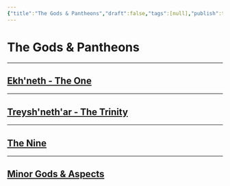 ```yaml
---
{"title":"The Gods & Pantheons","draft":false,"tags":[null],"publish":true,"path":"3. Gods & Religion/1. Overview/The Gods & Pantheons.md","permalink":"/3-gods-and-religion/1-overview/the-gods-and-pantheons/","PassFrontmatter":true}
---
```


# The Gods & Pantheons

---

## [Ekh'neth - The One](../2.%20Ekh'neth%20-%20The%20One%20True%20God/1.%20The%20One.md)

---

## [Treysh'neth'ar - The Trinity](../3.%20The%20Trinity/1.%20Treysh'neth'ar%20-%20The%20Trinity.md)

---

## [The Nine](../4.%20The%20Nine/1.%20The%20Nine.md)

---

## [Minor Gods & Aspects](../5.%20Minor%20Gods,%20Spirits%20&%20Aspects/1.%20Minor%20Gods%20&%20Aspects.md)